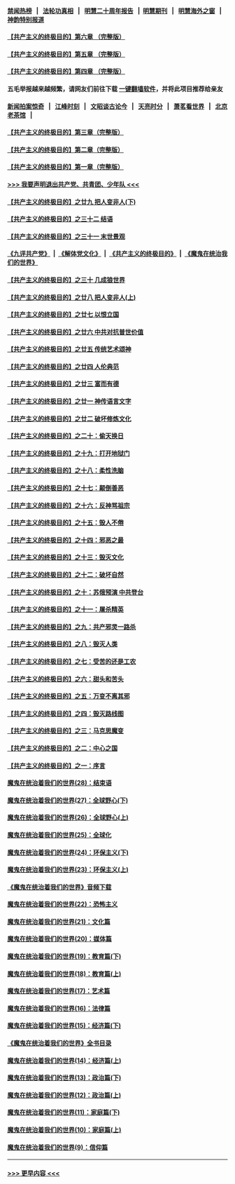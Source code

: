 #### [禁闻热榜](热点新闻.md?=0)  &nbsp;&nbsp;|&nbsp;&nbsp; [法轮功真相](https://github.com/gfw-breaker/truth/blob/master/README.md?=0) &nbsp;&nbsp;|&nbsp;&nbsp; [明慧二十周年报告](https://github.com/gfw-breaker/mh-reports/blob/master/README.md?=0) &nbsp;&nbsp;|&nbsp;&nbsp;[明慧期刊](https://github.com/gfw-breaker/mh-qikan) &nbsp;&nbsp;|&nbsp;&nbsp; [明慧海外之窗](https://github.com/gfw-breaker/mh-news/blob/master/README.md?=0) &nbsp;&nbsp;|&nbsp;&nbsp; [神韵特别报道](https://github.com/gfw-breaker/mh-news/blob/master/shenyun.md?=0)
#### [【共产主义的终极目的】第六章 （完整版）](../pages/nsc422/n11428913.md?t=03032002) 
#### [【共产主义的终极目的】第五章 （完整版）](../pages/nsc422/n11428912.md?t=03032002) 
#### [【共产主义的终极目的】第四章 （完整版）](../pages/nsc422/n11428907.md?t=03032002) 
#### 五毛举报越来越频繁，请网友们前往下载 [一键翻墙软件](https://github.com/gfw-breaker/ssr-accounts)，并将此项目推荐给亲友
#### [新闻拍案惊奇](https://github.com/gfw-breaker/banned-news/blob/master/pages/link4.md) &nbsp;&nbsp;|&nbsp;&nbsp; [江峰时刻](https://github.com/gfw-breaker/banned-news/blob/master/pages/link4.md) &nbsp;&nbsp;|&nbsp;&nbsp; [文昭谈古论今](https://github.com/gfw-breaker/banned-news/blob/master/pages/link4.md) &nbsp;&nbsp;|&nbsp;&nbsp; [天亮时分](https://github.com/gfw-breaker/banned-news/blob/master/pages/link4.md) &nbsp;&nbsp;|&nbsp;&nbsp; [萧茗看世界](https://github.com/gfw-breaker/banned-news/blob/master/pages/link4.md) &nbsp;&nbsp;|&nbsp;&nbsp; [北京老茶馆](https://github.com/gfw-breaker/banned-news/blob/master/pages/link4.md) &nbsp;&nbsp;|&nbsp;&nbsp; 
#### [【共产主义的终极目的】第三章（完整版）](../pages/nsc422/n11428848.md?t=03032002) 
#### [【共产主义的终极目的】第二章（完整版）](../pages/nsc422/n11428831.md?t=03032002) 
#### [【共产主义的终极目的】第一章（完整版）](../pages/nsc422/n11417651.md?t=03032002) 
#### [>>> 我要声明退出共产党、共青团、少年队 <<<](https://github.com/begood0513/goodnews/blob/master/quit/letter.md) 
#### [【共产主义的终极目的】之廿九 把人变非人(下)](../pages/nsc422/n11344140.md?t=03032002) 
#### [【共产主义的终极目的】之三十二 结语](../pages/nsc422/n11360535.md?t=03032002) 
#### [【共产主义的终极目的】之三十一 末世景观](../pages/nsc422/n11351129.md?t=03032002) 
#### [《九评共产党》](https://github.com/begood0513/9ping.md/blob/master/README.md) &nbsp;|&nbsp; [《解体党文化》](../../../../jtdwh.md/blob/master/README.md)  &nbsp;|&nbsp; [《共产主义的终极目的》](../../../../gczydzjmd.md/blob/master/README.md) &nbsp;|&nbsp; [《魔鬼在统治我们的世界》](../../../../mgztzwmdsj.md/blob/master/README.md) 
#### [【共产主义的终极目的】之三十 几成狼世界](../pages/nsc422/n11348280.md?t=03032002) 
#### [【共产主义的终极目的】之廿八 把人变非人(上)](../pages/nsc422/n11340492.md?t=03032002) 
#### [【共产主义的终极目的】之廿七 以恨立国](../pages/nsc422/n11336944.md?t=03032002) 
#### [【共产主义的终极目的】之廿六 中共对抗普世价值](../pages/nsc422/n11324785.md?t=03032002) 
#### [【共产主义的终极目的】之廿五 传统艺术颂神](../pages/nsc422/n11296396.md?t=03032002) 
#### [【共产主义的终极目的】之廿四 人伦典范](../pages/nsc422/n11296397.md?t=03032002) 
#### [【共产主义的终极目的】之廿三 富而有德](../pages/nsc422/n11283598.md?t=03032002) 
#### [【共产主义的终极目的】之廿一 神传语言文字](../pages/nsc422/n11263265.md?t=03032002) 
#### [【共产主义的终极目的】之廿二 破坏修炼文化](../pages/nsc422/n11245728.md?t=03032002) 
#### [【共产主义的终极目的】之二十：偷天换日](../pages/nsc422/n11238846.md?t=03032002) 
#### [【共产主义的终极目的】之十九：打开地狱门](../pages/nsc422/n11206376.md?t=03032002) 
#### [【共产主义的终极目的】之十八：柔性洗脑](../pages/nsc422/n11199994.md?t=03032002) 
#### [【共产主义的终极目的】之十七：颠倒善恶](../pages/nsc422/n11179782.md?t=03032002) 
#### [【共产主义的终极目的】之十六：反神骂祖宗](../pages/nsc422/n11166798.md?t=03032002) 
#### [【共产主义的终极目的】之十五：毁人不倦](../pages/nsc422/n11166792.md?t=03032002) 
#### [【共产主义的终极目的】之十四：邪恶之最](../pages/nsc422/n11150249.md?t=03032002) 
#### [【共产主义的终极目的】之十三：毁灭文化](../pages/nsc422/n11135227.md?t=03032002) 
#### [【共产主义的终极目的】之十二：破坏自然](../pages/nsc422/n11135214.md?t=03032002) 
#### [【共产主义的终极目的】之十：苏俄预演 中共登台](../pages/nsc422/n11118424.md?t=03032002) 
#### [【共产主义的终极目的】之十一：屠杀精英](../pages/nsc422/n11118442.md?t=03032002) 
#### [【共产主义的终极目的】之九：共产邪灵一路杀](../pages/nsc422/n11114139.md?t=03032002) 
#### [【共产主义的终极目的】之八：毁灭人类](../pages/nsc422/n11108503.md?t=03032002) 
#### [【共产主义的终极目的】之七：受苦的还是工农](../pages/nsc422/n11101809.md?t=03032002) 
#### [【共产主义的终极目的】之六：甜头和苦头](../pages/nsc422/n11096971.md?t=03032002) 
#### [【共产主义的终极目的】之五：万变不离其邪](../pages/nsc422/n11091285.md?t=03032002) 
#### [【共产主义的终极目的】之四：毁灭路线图](../pages/nsc422/n11086284.md?t=03032002) 
#### [【共产主义的终极目的】之三：马克思魔变](../pages/nsc422/n11061941.md?t=03032002) 
#### [【共产主义的终极目的】之二：中心之国](../pages/nsc422/n11047728.md?t=03032002) 
#### [【共产主义的终极目的】之一：序言](../pages/nsc422/n11086077.md?t=03032002) 
#### [魔鬼在统治着我们的世界(28)：结束语](../pages/nsc422/n10936246.md?t=03032002) 
#### [魔鬼在统治着我们的世界(27)：全球野心(下)](../pages/nsc422/n10928319.md?t=03032002) 
#### [魔鬼在统治着我们的世界(26)：全球野心(上)](../pages/nsc422/n10900318.md?t=03032002) 
#### [魔鬼在统治着我们的世界(25)：全球化](../pages/nsc422/n10788205.md?t=03032002) 
#### [魔鬼在统治着我们的世界(24)：环保主义(下)](../pages/nsc422/n10695307.md?t=03032002) 
#### [魔鬼在统治着我们的世界(23)：环保主义(上)](../pages/nsc422/n10688613.md?t=03032002) 
#### [《魔鬼在统治着我们的世界》音频下载](../pages/nsc422/n10635553.md?t=03032002) 
#### [魔鬼在统治着我们的世界(22)：恐怖主义](../pages/nsc422/n10614727.md?t=03032002) 
#### [魔鬼在统治着我们的世界(21)：文化篇](../pages/nsc422/n10597706.md?t=03032002) 
#### [魔鬼在统治着我们的世界(20)：媒体篇](../pages/nsc422/n10586579.md?t=03032002) 
#### [魔鬼在统治着我们的世界(19)：教育篇(下)](../pages/nsc422/n10564808.md?t=03032002) 
#### [魔鬼在统治着我们的世界(18)：教育篇(上)](../pages/nsc422/n10526970.md?t=03032002) 
#### [魔鬼在统治着我们的世界(17)：艺术篇](../pages/nsc422/n10499093.md?t=03032002) 
#### [魔鬼在统治着我们的世界(16)：法律篇](../pages/nsc422/n10485969.md?t=03032002) 
#### [魔鬼在统治着我们的世界(15)：经济篇(下)](../pages/nsc422/n10469975.md?t=03032002) 
#### [《魔鬼在统治着我们的世界》全书目录](../pages/nsc422/n10464261.md?t=03032002) 
#### [魔鬼在统治着我们的世界(14)：经济篇(上)](../pages/nsc422/n10457370.md?t=03032002) 
#### [魔鬼在统治着我们的世界(13)：政治篇(下)](../pages/nsc422/n10448270.md?t=03032002) 
#### [魔鬼在统治着我们的世界(12)：政治篇(上)](../pages/nsc422/n10444576.md?t=03032002) 
#### [魔鬼在统治着我们的世界(11)：家庭篇(下)](../pages/nsc422/n10440961.md?t=03032002) 
#### [魔鬼在统治着我们的世界(10)：家庭篇(上)](../pages/nsc422/n10435448.md?t=03032002) 
#### [魔鬼在统治着我们的世界(9)：信仰篇](../pages/nsc422/n10432159.md?t=03032002) 

----
#### [ >>> 更早内容 <<< ](../indexes/nsc422-earlier.md)
